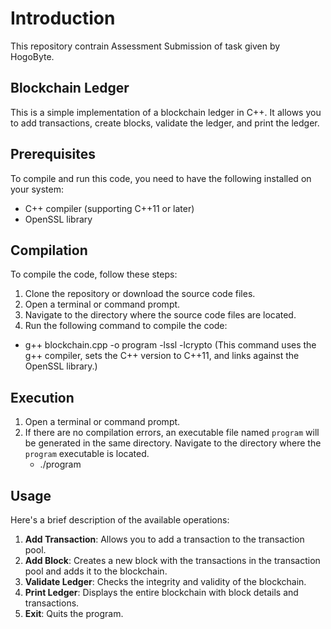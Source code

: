 # Introduction
This repository contrain Assessment Submission of task given by HogoByte.

## Blockchain Ledger
This is a simple implementation of a blockchain ledger in C++. It allows you to add transactions, create blocks, validate the ledger, and print the ledger.

## Prerequisites
To compile and run this code, you need to have the following installed on your system:

- C++ compiler (supporting C++11 or later)
- OpenSSL library


## Compilation
To compile the code, follow these steps:

1. Clone the repository or download the source code files.
2. Open a terminal or command prompt.
3. Navigate to the directory where the source code files are located.
4. Run the following command to compile the code:
  - g++ blockchain.cpp -o program -lssl -lcrypto  (This command uses the g++ compiler, sets the C++ version to C++11, and links against the OpenSSL library.)
  
## Execution
1. Open a terminal or command prompt.
2. If there are no compilation errors, an executable file named `program` will be generated in the same directory.
   Navigate to the directory where the `program` executable is located.
   - ./program
 
## Usage
Here's a brief description of the available operations:

1. **Add Transaction**: Allows you to add a transaction to the transaction pool.
2. **Add Block**: Creates a new block with the transactions in the transaction pool and adds it to the blockchain.
3. **Validate Ledger**: Checks the integrity and validity of the blockchain.
4. **Print Ledger**: Displays the entire blockchain with block details and transactions.
5. **Exit**: Quits the program.



